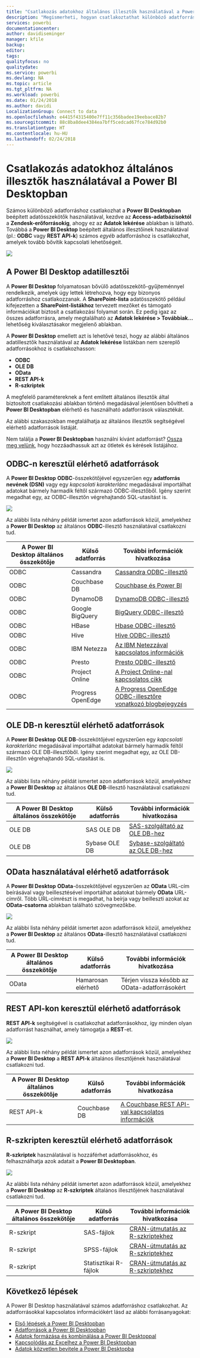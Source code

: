 ```yaml
---
title: "Csatlakozás adatokhoz általános illesztők használatával a Power BI Desktopban"
description: "Megismerheti, hogyan csatlakoztathat különböző adatforrásokat általános illesztőkkel a Power BI Desktopban"
services: powerbi
documentationcenter: 
author: davidiseminger
manager: kfile
backup: 
editor: 
tags: 
qualityfocus: no
qualitydate: 
ms.service: powerbi
ms.devlang: NA
ms.topic: article
ms.tgt_pltfrm: NA
ms.workload: powerbi
ms.date: 01/24/2018
ms.author: davidi
LocalizationGroup: Connect to data
ms.openlocfilehash: e4415f4315400e7ff11c356badee19eebace82b7
ms.sourcegitcommit: 88c8ba8dee4384ea7bff5cedcad67fce784d92b0
ms.translationtype: HT
ms.contentlocale: hu-HU
ms.lasthandoff: 02/24/2018
---
```

# <a name="connect-to-data-using-generic-interfaces-in-power-bi-desktop"></a>Csatlakozás adatokhoz általános illesztők használatával a Power BI Desktopban
Számos különböző adatforráshoz csatlakozhat a **Power BI Desktopban** beépített adatösszekötők használatával, kezdve az **Access-adatbázisoktól** a **Zendesk-erőforrásokig**, ahogy ez az **Adatok lekérése** ablakban is látható. Továbbá a **Power BI Desktop** beépített általános illesztőinek használatával (pl.: **ODBC** vagy **REST API-k**) számos *egyéb* adatforráshoz is csatlakozhat, amelyek tovább bővítik kapcsolati lehetőségeit.

![](media/desktop-connect-using-generic-interfaces/generic-data-interfaces_1.png)

## <a name="power-bi-desktop-data-interfaces"></a>A Power BI Desktop adatillesztői
A **Power BI Desktop** folyamatosan bővülő adatösszekötő-gyűjteménnyel rendelkezik, amelyek úgy lettek létrehozva, hogy egy bizonyos adatforráshoz csatlakozzanak. A **SharePoint-lista** adatösszekötő például kifejezetten a **SharePoint-listákhoz** tervezett mezőket és támogató információkat biztosít a csatlakozási folyamat során. Ez pedig igaz az összes adatforrásra, amely megtalálható az **Adatok lekérése > Továbbiak…** lehetőség kiválasztásakor megjelenő ablakban.

A **Power BI Desktop** emellett azt is lehetővé teszi, hogy az alábbi általános adatillesztők használatával az **Adatok lekérése** listákban nem szereplő adatforrásokhoz is csatlakozhasson:

* **ODBC**
* **OLE DB**
* **OData**
* **REST API-k**
* **R-szkriptek**

A megfelelő paramétereknek a fent említett általános illesztők által biztosított csatlakozási ablakban történő megadásával jelentősen bővítheti a **Power BI Desktopban** elérhető és használható adatforrások választékát.

Az alábbi szakaszokban megtalálhatja az általános illesztők segítségével elérhető adatforrások listáját.

Nem találja a **Power BI Desktopban** használni kívánt adatforrást? [Ossza meg velünk](https://ideas.powerbi.com/), hogy hozzáadhassuk azt az ötletek és kérések listájához.

## <a name="data-sources-accessible-through-odbc"></a>ODBC-n keresztül elérhető adatforrások
A **Power BI Desktop** **ODBC**-összekötőjével egyszerűen egy **adatforrás nevének (DSN)** vagy egy *kapcsolati karakterlánc* megadásával importálhat adatokat bármely harmadik féltől származó ODBC-illesztőből. Igény szerint megadhat egy, az ODBC-illesztőn végrehajtandó SQL-utasítást is.

![](media/desktop-connect-using-generic-interfaces/generic-data-interfaces_2.png)

Az alábbi lista néhány példát ismertet azon adatforrások közül, amelyekhez a **Power BI Desktop** az általános **ODBC**-illesztő használatával csatlakozni tud.

| A Power BI Desktop általános összekötője | Külső adatforrás | További információk hivatkozása |
| --- | --- | --- |
| ODBC |Cassandra |[Cassandra ODBC-illesztő](http://www.simba.com/drivers/cassandra-odbc-jdbc/) |
| ODBC |Couchbase DB |[Couchbase és Power BI](https://powerbi.microsoft.com/en-us/blog/visualizing-data-from-couchbase-server-v4-using-power-bi/) |
| ODBC |DynamoDB |[DynamoDB ODBC-illesztő](http://www.simba.com/drivers/dynamodb-odbc-jdbc/) |
| ODBC |Google BigQuery |[BigQuery ODBC-illesztő](http://www.simba.com/drivers/bigquery-odbc-jdbc/) |
| ODBC |HBase |[Hbase ODBC-illesztő](http://www.simba.com/drivers/hbase-odbc-jdbc/) |
| ODBC |Hive |[Hive ODBC-illesztő](http://www.simba.com/drivers/hive-odbc-jdbc/) |
| ODBC |IBM Netezza |[Az IBM Netezzával kapcsolatos információk](https://www.ibm.com/support/knowledgecenter/SSULQD_7.2.1/com.ibm.nz.datacon.doc/c_datacon_plg_overview.html) |
| ODBC |Presto |[Presto ODBC-illesztő](http://www.simba.com/drivers/presto-odbc-jdbc/) |
| ODBC |Project Online |[A Project Online-nal kapcsolatos cikk](desktop-project-online-connect-to-data.md) |
| ODBC |Progress OpenEdge |[A Progress OpenEdge ODBC-illesztőre vonatkozó blogbejegyzés](https://na01.safelinks.protection.outlook.com/?url=https%3A%2F%2Fwww.progress.com%2Fblogs%2Fconnect-microsoft-power-bi-to-openedge-via-odbc-driver&data=02%7C01%7CMatt.Masson%40microsoft.com%7C5e63742e6c454308b58a08d4034b5923%7C72f988bf86f141af91ab2d7cd011db47%7C1%7C0%7C636137069555329811&sdata=gSu2Rq3vZ0uBVOgjaXxd8Y3uBf%2B8DidX6PG33jwAduY%3D&reserved=0) |

## <a name="data-sources-accessible-through-ole-db"></a>OLE DB-n keresztül elérhető adatforrások
A **Power BI Desktop** **OLE DB**-összekötőjével egyszerűen egy *kapcsolati karakterlánc* megadásával importálhat adatokat bármely harmadik féltől származó OLE DB-illesztőből. Igény szerint megadhat egy, az OLE DB-illesztőn végrehajtandó SQL-utasítást is.

![](media/desktop-connect-using-generic-interfaces/generic-data-interfaces_3.png)

Az alábbi lista néhány példát ismertet azon adatforrások közül, amelyekhez a **Power BI Desktop** az általános **OLE DB**-illesztő használatával csatlakozni tud.

| A Power BI Desktop általános összekötője | Külső adatforrás | További információk hivatkozása |
| --- | --- | --- |
| OLE DB |SAS OLE DB |[SAS-szolgáltató az OLE DB-hez](https://support.sas.com/downloads/package.htm?pid=648) |
| OLE DB |Sybase OLE DB |[Sybase-szolgáltató az OLE DB-hez](http://infocenter.sybase.com/help/index.jsp?topic=/com.sybase.infocenter.dc35888.1550/doc/html/jon1256941734395.html) |

## <a name="data-sources-accessible-through-odata"></a>OData használatával elérhető adatforrások
A **Power BI Desktop** **OData**-összekötőjével egyszerűen az **OData** URL-cím beírásával vagy beillesztésével importálhat adatokat bármely **OData** URL-címről. Több URL-címrészt is megadhat, ha beírja vagy beilleszti azokat az **OData-csatorna** ablakban található szövegmezőkbe.

![](media/desktop-connect-using-generic-interfaces/generic-data-interfaces_4.png)

Az alábbi lista néhány példát ismertet azon adatforrások közül, amelyekhez a **Power BI Desktop** az általános **OData**-illesztő használatával csatlakozni tud.

| A Power BI Desktop általános összekötője | Külső adatforrás | További információk hivatkozása |
| --- | --- | --- |
| OData |Hamarosan elérhető |Térjen vissza később az OData-adatforrásokért |

## <a name="data-sources-accessible-through-rest-apis"></a>REST API-kon keresztül elérhető adatforrások
**REST API-k** segítségével is csatlakozhat adatforrásokhoz, így minden olyan adatforrást használhat, amely támogatja a **REST**-et.

![](media/desktop-connect-using-generic-interfaces/generic-data-interfaces_5.png)

Az alábbi lista néhány példát ismertet azon adatforrások közül, amelyekhez a **Power BI Desktop** a **REST API-k** általános illesztőjének használatával csatlakozni tud.

| A Power BI Desktop általános összekötője | Külső adatforrás | További információk hivatkozása |
| --- | --- | --- |
| REST API-k |Couchbase DB |[A Couchbase REST API-val kapcsolatos információk](https://powerbi.microsoft.com/en-us/blog/visualizing-data-from-couchbase-server-v4-using-power-bi/) |

## <a name="data-sources-accessible-through-r-script"></a>R-szkripten keresztül elérhető adatforrások
**R-szkriptek** használatával is hozzáférhet adatforrásokhoz, és felhasználhatja azok adatait a **Power BI Desktopban**.

![](media/desktop-connect-using-generic-interfaces/r-scripts-2.png)

Az alábbi lista néhány példát ismertet azon adatforrások közül, amelyekhez a **Power BI Desktop** az **R-szkriptek** általános illesztőjének használatával csatlakozni tud.

| A Power BI Desktop általános összekötője | Külső adatforrás | További információk hivatkozása |
| --- | --- | --- |
| R-szkript |SAS-fájlok |[CRAN-útmutatás az R-szkriptekhez](https://cran.r-project.org/doc/manuals/R-data.html) |
| R-szkript |SPSS-fájlok |[CRAN-útmutatás az R-szkriptekhez](https://cran.r-project.org/doc/manuals/R-data.html) |
| R-szkript |Statisztikai R-fájlok |[CRAN-útmutatás az R-szkriptekhez](https://cran.r-project.org/doc/manuals/R-data.html) |

## <a name="next-steps"></a>Következő lépések
A Power BI Desktop használatával számos adatforráshoz csatlakozhat. Az adatforrásokkal kapcsolatos információkért lásd az alábbi forrásanyagokat:

* [Első lépések a Power BI Desktopban](desktop-getting-started.md)
* [Adatforrások a Power BI Desktopban](desktop-data-sources.md)
* [Adatok formázása és kombinálása a Power BI Desktoppal](desktop-shape-and-combine-data.md)
* [Kapcsolódás az Excelhez a Power BI Desktopban](desktop-connect-excel.md)   
* [Adatok közvetlen bevitele a Power BI Desktopba](desktop-enter-data-directly-into-desktop.md)   

